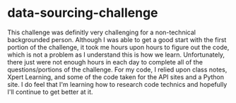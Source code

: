 # data-sourcing-challenge
This challenge was definitly very challenging for a non-technical backgrounded person.  Although I was able to get a good start with the first portion of the challenge, it took me hours upon hours to figure out the code, which is not a problem as I understand this is how we learn.  Unfortunately, there just were not enough hours in each day to complete all of the questions/portions of the challenge. For my code, I relied upon class notes, Xpert Learning, and some of the code taken for the API sites and a Python site.  I do feel that I'm learning how to research code technics and hopefully I'll continue to get better at it.
